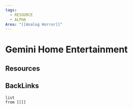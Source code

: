 ```yaml
---
tags:
  - RESOURCE
  - ALPHA
Area: "[[Analog Horror]]"
---
```


# Gemini Home Entertainment


## Resources


## BackLinks

```dataview
list
from [[]]
```

